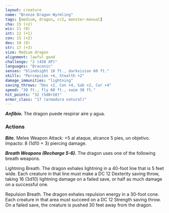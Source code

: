 ```yaml
---
layout: creature
name: "Bronze Dragon Wyrmling"
tags: [medium, dragon, cr2, monster-manual]
cha: 15 (+2)
wis: 11 (0)
int: 12 (+1)
con: 15 (+2)
dex: 10 (0)
str: 17 (+3)
size: Medium dragon
alignment: lawful good
challenge: "2 (450 XP)"
languages: "Draconic"
senses: "blindsight 10 ft., darkvision 60 ft."
skills: "Percepción +4, Stealth +2"
damage_immunities: "lightning"
saving_throws: "Des +2, Con +4, Sab +2, Car +4"
speed: "30 ft., fly 60 ft., swim 30 ft."
hit_points: "32 (5d8+10)"
armor_class: "17 (armadura natural)"
---
```


***Anfibio.*** The dragon puede respirar aire y agua.

### Actions

***Bite.*** Melee Weapon Attack: +5 al ataque, alcance 5 pies, un objetivo. Impacto: 8 (1d10 + 3) piercing damage.

***Breath Weapons (Recharge 5-6).*** The dragon uses one of the following breath weapons.

Lightning Breath. The dragon exhales lightning in a 40-foot line that is 5 feet wide. Each creature in that line must make a DC 12 Dexterity saving throw, taking 16 (3d10) lightning damage on a failed save, or half as much damage on a successful one.

Repulsion Breath. The dragon exhales repulsion energy in a 30-foot cone. Each creature in that area must succeed on a DC 12 Strength saving throw. On a failed save, the creature is pushed 30 feet away from the dragon.